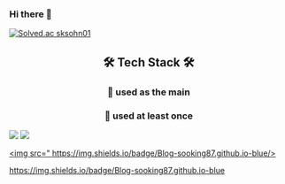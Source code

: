 ### Hi there 👋
[![Solved.ac
sksohn01](http://mazassumnida.wtf/api/mini/generate_badge?boj=sksohn01)](https://solved.ac/sksohn01)

<h2 align="center">🛠 Tech Stack 🛠</h2>
<h3 align="center">🚦 used as the main</h3>
<h3 align="center">🚦 used at least once</h3>

<img src="https://img.shields.io/badge/Python-3766AB?style=flat-square&logo=Python&logoColor=white"/>

<img src="https://img.shields.io/badge/Blog-sooking87.github.io-3766AB?style=flat-square&logo=Python&logoColor=white"/>

<a href=https://sooking87.github.io/ target="_blank"><img src="
https://img.shields.io/badge/Blog-sooking87.github.io-blue/></a>

https://img.shields.io/badge/Blog-sooking87.github.io-blue

